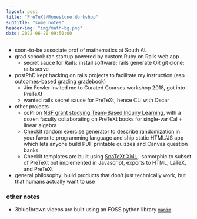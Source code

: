 ```yaml
---
layout: post
title: "PreTeXt/Runestone Workshop"
subtitle: "some notes"
header-img: "img/math-bg.png"
date: 2022-06-20 09:50:00
---
```


- soon-to-be associate prof of mathematics at South AL
- grad school: ran startup powered by custom Ruby on Rails web app
	- secret sauce for Rails: install software; rails generate OR git clone; rails serve
- postPhD kept hacking on rails projects to facilitate my instruction (esp outcomes-based grading gradebook)
	- Jim Fowler invited me to Curated Courses workshop 2018, got into PreTeXt
	- wanted rails secret sauce for PreTeXt, hence CLI with Oscar
- other projects
	- coPI on [NSF grant studying Team-Based Inquiry Learning](https://sites.google.com/southalabama.edu/tbil/), with a dozen faculty collaborating on PreTeXt books for single-var Cal + linear algebra
	- [CheckIt](https://checkit.clontz.org/) random exercise generator to describe randomization in your favorite programming language and ship static HTML/JS app which lets anyone build PDF printable quizzes and Canvas question banks.
	- CheckIt templates are built using [SpaTeXt XML](https://spatext.clontz.org/), isomorphic to subset of PreTeXt but implemented in Javascript, exports to HTML, LaTeX, and PreTeXt
- general philosophy: build products that don't just technically work, but that humans actually want to use

### other notes

- 3blue1brown videos are built using an FOSS python library [`manim`](https://github.com/ManimCommunity/manim)

